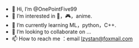 - 👋 Hi, I’m @OnePointFive99
- 👀 I’m interested in 🏀，🎮，anime.
- 🌱 I’m currently learning ML，python，C++.
- 💞️ I’m looking to collaborate on ...
- 📫 How to reach me ：email lzystan@foxmail.com

<!---
OnePointFive99/OnePointFive99 is a ✨ special ✨ repository because its `README.md` (this file) appears on your GitHub profile.
You can click the Preview link to take a look at your changes.
--->
